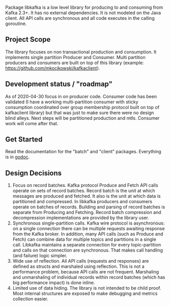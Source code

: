Package libkafka is a low level library for producing to and consuming from
Kafka 2.3+. It has no external dependencies. It is not modeled on the Java
client. All API calls are synchronous and all code executes in the calling
goroutine.


Project Scope
---
The library focuses on non transactional production and consumption. It
implements single partition Producer and Consumer. Multi partition producers
and consumers are built on top of this library (example: https://github.com/mkocikowski/kafkaclient).


Development status / "roadmap"
---
As of 2020-04-30 focus in on producer code. Consumer code has been validated (I
have a working multi-partition consumer with sticky consumption coordinated
over group membership protocol built on top of kafkaclient library) but that
was just to make sure there were no design blind alleys. Next steps will be
partitioned production and mtls. Consumer work will come after that.

Get Started
---
Read the documentation for the "batch" and "client" packages. Everything is in
[godoc](https://pkg.go.dev/github.com/mkocikowski/libkafka).


Design Decisions
---
1. Focus on record batches. Kafka protocol Produce and Fetch API calls operate
on sets of record batches. Record batch is the unit at which messages are
produced and fetched. It also is the unit at which data is partitioned and
compressed. In libkafka producers and consumers operate on batches of records.
Building and parsing of record batches is separate from Producing and Fetching.
Record batch compression and decompression implementations are provided by the
library user.
2. Synchronous single-partition calls. Kafka wire protocol is asynchronous: on
a single connection there can be multiple requests awaiting response from the
Kafka broker. In addition, many API calls (such as Produce and Fetch) can
combine data for multiple topics and partitions in a single call. Libkafka
maintains a separate connection for every topic-partition and calls on that
connection are synchronous. That makes call handling (and failure) logic
simpler.
3. Wide use of reflection. All API calls (requests and responses) are defined
as structs and marshaled using reflection. This is not a performance problem,
because API calls are not frequent. Marshaling and unmarshaling of individual
records within record batches (which has big performance impact) is done
inline.
4. Limited use of data hiding. The library is not intended to be child proof.
Most internal structures are exposed to make debugging and metrics collection
easier.
